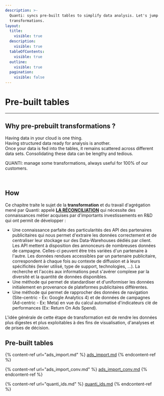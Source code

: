 ```yaml
---
description: >-
  Quanti: syncs pre-built tables to simplify data analysis. Let's jump into
  transformations.
layout:
  title:
    visible: true
  description:
    visible: true
  tableOfContents:
    visible: true
  outline:
    visible: true
  pagination:
    visible: false
---
```


# Pre-built tables

***

## Why pre-prebuilt transformations ?

Having data in your cloud is one thing. \
Having structured data ready for analysis is another.\
Once your data is fed into the tables, it remains scattered across different data sets. Consolidating these data can be lengthy and tedious.

QUANTI: manage some transformations, always useful for 100% of our customers.



<figure><img src="../../.gitbook/assets/Capture d’écran 2024-04-09 à 16.39.08.png" alt=""><figcaption></figcaption></figure>

## How

Ce chapitre traite le sujet de la **transformation** et du travail d'agrégation mené par Quanti: appelé [**LA RÉCONCILIATION**](../the-principle-of-reconciliation.md) qui nécessite des connaissances métier acquises par d'importants investissements en R\&D qui ont permit de développer :&#x20;

* Une connaissance parfaite des particularités des API des partenaires publicitaires qui nous permet d'extraire les données correctement et de centraliser leur stockage sur des Data-Warehouses dédiés par client. Les API mettent à disposition des annonceurs de nombreuses données de campagne. Celles-ci peuvent être très variées d'un partenaire à l'autre. Les données rendues accessibles par un partenaire publicitaire, correspondent à chaque fois au contexte de diffusion et à leurs spécificités (levier utilisé, type de support, technologies, ...). La recherche et l'accès aux informations peut s'avérer complexe par la diversité et la quantité de données disponibles.&#x20;
* Une méthode qui permet de standardiser et d'uniformiser les données initialement en provenance de plateformes publicitaires différentes.
* Une méthode qui permet de rapprocher des données de navigation (Site-centric - Ex: Google Analytics 4) et de données de campagnes (Ad-centric - Ex: Meta) en vue du calcul automatisé d'indicateurs clé de performances (Ex: Return On Ads Spend).

L'idée générale de cette étape de transformation est de rendre les données plus digestes et plus exploitables à des fins de visualisation, d'analyses et de prises de décision.

## Pre-built tables

{% content-ref url="ads_import.md" %}
[ads\_import.md](ads\_import.md)
{% endcontent-ref %}

{% content-ref url="ads_import_conv.md" %}
[ads\_import\_conv.md](ads\_import\_conv.md)
{% endcontent-ref %}

{% content-ref url="quanti_ids.md" %}
[quanti\_ids.md](quanti\_ids.md)
{% endcontent-ref %}


